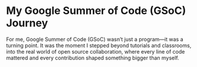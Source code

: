 # My Google Summer of Code (GSoC) Journey

For me, Google Summer of Code (GSoC) wasn’t just a program—it was a turning point.
It was the moment I stepped beyond tutorials and classrooms, into the real world of open source collaboration, where every line of code mattered and every contribution shaped something bigger than myself.
